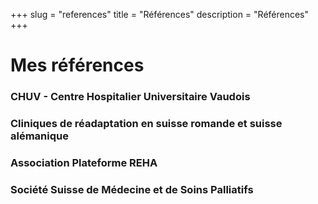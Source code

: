 +++
slug = "references"
title = "Références"
description = "Références"
+++

# Mes références
### CHUV - Centre Hospitalier Universitaire Vaudois
### Cliniques de réadaptation en suisse romande et suisse alémanique
### Association Plateforme REHA
### Société Suisse de Médecine et de Soins Palliatifs
